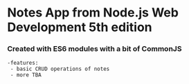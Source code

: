 # Notes App from Node.js Web Development 5th edition


### Created with ES6 modules with a bit of CommonJS
    -features:
     - basic CRUD operations of notes
     - more TBA
